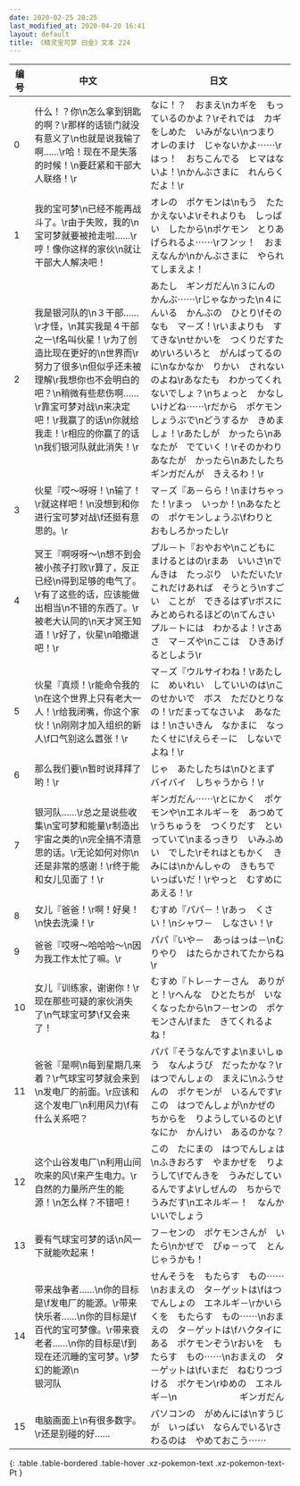 ```yaml
---
date: 2020-02-25 20:25
last_modified_at: 2020-04-20 16:41
layout: default
title: 《精灵宝可梦 白金》文本 224
---
```

| 编号 | 中文 | 日文 |
| ---- | ---- | ---- |
| 0 | 什么！？你\n怎么拿到钥匙的啊？\r那样的话锁门就没有意义了\n也就是说我输了啊……\r哈！现在不是失落的时候！\n要赶紧和干部大人联络！\r | なに！？　おまえ\nカギを　もっているのかよ？\rそれでは　カギをしめた　いみがない\nつまり　オレのまけ　じゃないかよ⋯⋯\rはっ！　おちこんでる　ヒマはないよ！\nかんぶさまに　れんらく　だよ！\r |
| 1 | 我的宝可梦\n已经不能再战斗了。\r由于失败，我的\n宝可梦就要被抢走啦……\r哼！像你这样的家伙\n就让干部大人解决吧！ | オレの　ポケモンは\nもう　たたかえないよ\rそれよりも　しっぱい　したから\nポケモン　とりあげられるよ⋯⋯\rフンッ！　おまえなんか\nかんぶさまに　やられてしまえよ！ |
| 2 | 我是银河队的\n３干部……\r才怪，\n其实我是４干部之一\f名叫伙星！\r为了创造比现在更好的\n世界而\r努力了很多\n但似乎还未被理解\r我想你也不会明白的吧？\n稍微有些悲伤啊……\r靠宝可梦对战\n来决定吧！\r我赢了的话\n你就给我走！\r相应的你赢了的话\n我们银河队就此消失！\r | あたし　ギンガだん\n３にんの　かんぶ⋯⋯\rじゃなかった\n４にんいる　かんぶの　ひとり\fそのなも　マ－ズ！\rいまよりも　すてきな\nせかいを　つくりだすため\rいろいろと　がんばってるのに\nなかなか　りかい　されないのよね\rあなたも　わかってくれないでしょ？\nちょっと　かなしいけどね⋯⋯\rだから　ポケモンしょうぶで\nどうするか　きめましょ！\rあたしが　かったら\nあなたが　でていく！\rそのかわり　あなたが　かったら\nあたしたち　ギンガだんが　きえるわ！\r |
| 3 | 伙星『哎～呀呀！\n输了！\r就这样吧！\n没想到和你进行宝可梦对战\f还挺有意思的。\r | マ－ズ『あ－らら！\nまけちゃった！\rまっ　いっか！\nあなたとの　ポケモンしょうぶ\fわりと　おもしろかったし\r |
| 4 | 冥王『啊呀呀～\n想不到会被小孩子打败\r算了，反正已经\n得到足够的电气了。\r有了这些的话，应该能做出相当\n不错的东西了。\r被老大认同的\n天才冥王知道！\r好了，伙星\n咱撤退吧！\r | プル－ト『おやおや\nこどもに　まけるとはの\rまあ　いいさ\nでんきは　たっぷり　いただいた\rこれだけあれば　そうとう\nすごい　ことが　できるはず\rボスに　みとめられるほどの\nてんさい　プル－トには　わかるよ！\rさあさ　マ－ズや\nここは　ひきあげるとしよう\r |
| 5 | 伙星『真烦！\r能命令我的\n在这个世界上只有老大一人！\r给我闭嘴，你这个家伙！\n刚刚才加入组织的新人\f口气别这么嚣张！\r | マ－ズ『ウルサイわね！\rあたしに　めいれい　していいのは\nこのせかいで　ボス　ただひとりなの！\rだまってなさいよ　あなたは！\nさいきん　なかまに　なったくせに\fえらそ－に　しないでよね！\r |
| 6 | 那么我们要\n暂时说拜拜了哟！\r | じゃ　あたしたちは\nひとまず　バイバイ　しちゃうから！\r |
| 7 | 银河队……\r总之是说些收集\n宝可梦和能量\r制造出宇宙之类的\n完全搞不清意思的话。\r无论如何对你\n还是非常的感谢！\r终于能和女儿见面了！\r | ギンガだん⋯⋯\rとにかく　ポケモンや\nエネルギ－を　あつめて\rうちゅうを　つくりだす　といっていて\nまるっきり　いみふめい　でした\rそれはともかく　きみには\nかんしゃの　きもちで　いっぱいだ！\rやっと　むすめに　あえる！\r |
| 8 | 女儿『爸爸！\r啊！好臭！\n快去洗澡！\r | むすめ『パパ－！\rあっ　くさい！\nシャワ－　しなさい！\r |
| 9 | 爸爸『哎呀～哈哈哈～\n因为我工作太忙了嘛。\r | パパ『いや－　あっはっは－\nむりやり　はたらかされてたからね\r |
| 10 | 女儿『训练家，谢谢你！\r现在那些可疑的家伙消失了\n气球宝可梦\f又会来了！ | むすめ『トレ－ナ－さん　ありがと！\rへんな　ひとたちが　いなくなったから\nフ－センの　ポケモンさん\fまた　きてくれるよね！ |
| 11 | 爸爸『是啊\n每到星期几来着？\r气球宝可梦就会来到\n发电厂的前面。\r应该和这个发电厂\n利用风力\f有什么关系吧？ | パパ『そうなんですよ\nまいしゅう　なんようび　だったかな？\rはつでんしょの　まえに\nふうせんの　ポケモンが　いるんです\rこの　はつでんしょが\nかぜの　ちからを　りようしているのと\fなにか　かんけい　あるのかな？ |
| 12 | 这个山谷发电厂\n利用山间吹来的风\f来产生电力。\r自然的力量所产生的能源！\n怎么样？不错吧！ | この　たにまの　はつでんしょは\nふきおろす　やまかぜを　りようして\fでんきを　うみだしているんですよ\rしぜんの　ちからで　うみだす\nエネルギ－！　なんか　いいでしょう |
| 13 | 要有气球宝可梦的话\n风一下就能吹起来！ | フ－センの　ポケモンさんが　いたら\nかぜで　ぴゅ－って　とんじゃうかも！ |
| 14 | 带来战争者……\n你的目标是\f发电厂的能源。\r带来快乐者……\n你的目标是\f百代的宝可梦像。\r带来衰老者……\n你的目标是\f到现在还沉睡的宝可梦。\r梦幻的能源\n　　　　　　　银河队 | せんそうを　もたらす　もの⋯⋯\nおまえの　タ－ゲットは\fはつでんしょの　エネルギ－\rかいらくを　もたらす　もの⋯⋯\nおまえの　タ－ゲットは\fハクタイにある　ポケモンぞう\rおいを　もたらす　もの⋯⋯\nおまえの　タ－ゲットは\fいまだ　ねむりつづける　ポケモン\rゆめの　エネルギ－\n　　　　　　　ギンガだん |
| 15 | 电脑画面上\n有很多数字。\r还是别碰的好…… | パソコンの　がめんには\nすうじが　いっぱい　ならんでいる\rさわるのは　やめておこう⋯⋯ |
{: .table .table-bordered .table-hover .xz-pokemon-text .xz-pokemon-text-Pt }